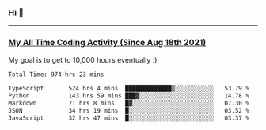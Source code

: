 ### Hi 🙂

---

### <a href="https://wakatime.com/@Eroxl">My All Time Coding Activity (Since Aug 18th 2021)</a>
My goal is to get to 10,000 hours eventually :)
<!--START_SECTION:waka-->

```txt
Total Time: 974 hrs 23 mins

TypeScript       524 hrs 4 mins  █████████████▒░░░░░░░░░░░   53.79 %
Python           143 hrs 59 mins ███▓░░░░░░░░░░░░░░░░░░░░░   14.78 %
Markdown         71 hrs 8 mins   █▓░░░░░░░░░░░░░░░░░░░░░░░   07.30 %
JSON             34 hrs 19 mins  █░░░░░░░░░░░░░░░░░░░░░░░░   03.52 %
JavaScript       32 hrs 47 mins  █░░░░░░░░░░░░░░░░░░░░░░░░   03.37 %
```

<!--END_SECTION:waka-->
